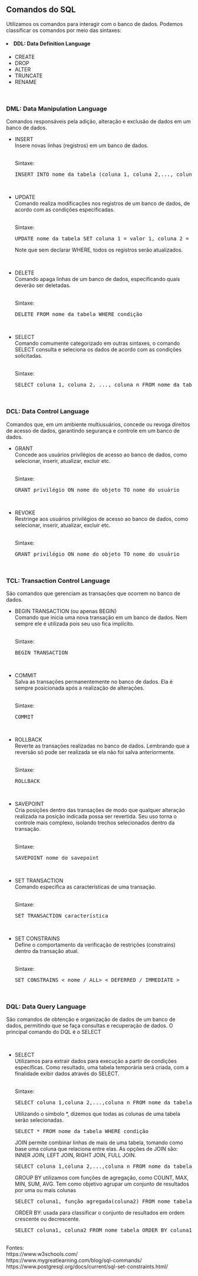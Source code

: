 <h2>Comandos do SQL</h2>

Utilizamos os comandos para interagir com o banco de dados. Podemos classificar os comandos por meio das sintaxes:

<h4><li>DDL: Data Definition Language</h4>
<ul><li>CREATE</li>
<li>DROP</li>
<li>ALTER</li>
<li>TRUNCATE</li>
<li>RENAME</li>
</ul>

<p><br></p>
<h3>DML: Data Manipulation Language</h3>
Comandos responsáveis pela adição, alteração e exclusão de dados em um banco de dados.
<p>
<ul><li>INSERT</li>
Insere novas linhas (registros) em um banco de dados.
<p><br>
Sintaxe:<br>
<pre>INSERT INTO nome_da_tabela (coluna_1, coluna_2,..., coluna_n) VALUES (valor_1, valor_2,...,valor_n, ...)</pre>
</p>
<p><br>
<li>UPDATE</li>
Comando realiza modificações nos registros de um banco de dados, de acordo com as condições especificadas.
<p><br>
Sintaxe:<br>
<pre>UPDATE nome_da_tabela SET coluna_1 = valor_1, coluna_2 = valor_2, ..., coluna_n = valor_n WHERE condição</pre>
<p>
Note que sem declarar WHERE, todos os registros serão atualizados.
</p></p>
<p><br>
<li>DELETE</li>
Comando apaga linhas de um banco de dados, especificando quais deverão ser deletadas.
<p><br>
Sintaxe:<br>
<pre>DELETE FROM nome_da_tabela WHERE condição</pre>
</p>
<p><br>
<li>SELECT</li>
Comando comumente categorizado em outras sintaxes, o comando SELECT consulta e seleciona os dados de acordo com as condições solicitadas. 
<p><br>
Sintaxe:<br>
<pre>SELECT coluna_1, coluna_2, ..., coluna_n FROM nome_da_tabela WHERE condição;</pre>
</p>
</ul>

<p><br></p>
<h3>DCL: Data Control Language</h3>
Comandos que, em um ambiente multiusuários, concede ou revoga direitos de acesso de dados, garantindo segurança e controle em um banco de dados.
<p>
<ul><li>GRANT</li>
Concede aos usuários privilégios de acesso ao banco de dados, como selecionar, inserir, atualizar, excluir etc. 
<p><br>
Sintaxe:<br>
<pre>GRANT privilégio ON nome_do_objeto TO nome_do_usuário</pre>
</p>
<p><br>
<li>REVOKE</li>
Restringe aos usuários privilégios de acesso ao banco de dados, como selecionar, inserir, atualizar, excluir etc. 
<p><br>
Sintaxe:<br>
<pre>GRANT privilégio ON nome_do_objeto TO nome_do_usuário</pre>
</p>
</ul>


<p><br>
<h3>TCL: Transaction Control Language</h3>
São comandos que gerenciam as transações que ocorrem no banco de dados. 
<p>
<ul><li>BEGIN TRANSACTION (ou apenas BEGIN)</li>
Comando que inicia uma nova transação em um banco de dados. Nem sempre ele é utilizada pois seu uso fica implícito. 
<p><br>
Sintaxe:<br>
<pre>BEGIN TRANSACTION</pre>
</p>
<p><br>
<li>COMMIT</li>
Salva as transações permanentemente no banco de dados. Ela é sempre posicionada após a realização de alterações.
<p><br>
Sintaxe:<br>
<pre>COMMIT</pre>
</p>
<p><br>
<li>ROLLBACK</li>
Reverte as transações realizadas no banco de dados. Lembrando que a reversão só pode ser realizada se ela não foi salva anteriormente.
<p><br>
Sintaxe:<br>
<pre>ROLLBACK</pre>
</p>
<p><br>
<li>SAVEPOINT</li>
Cria posições dentro das transações de modo que qualquer alteração realizada na posição indicada possa ser revertida. Seu uso torna o controle mais complexo, isolando trechos selecionados dentro da transação.
<p><br>
Sintaxe:<br>
<pre>SAVEPOINT nome_do_savepoint</pre>
</p>
<p><br>
<li>SET TRANSACTION</li>
Comando especifica as características de uma transação.
<p><br>
Sintaxe:<br>
<pre>SET TRANSACTION característica</pre>
</p>
<p><br>
<li>SET CONSTRAINS</li>
Define o comportamento da verificação de restrições (constrains) dentro da transação atual. 
<p><br>
Sintaxe:<br>
<pre>SET CONSTRAINS < nome / ALL> < DEFERRED / IMMEDIATE ></pre>
</p>
</ul>
<p><br>
<h3>DQL: Data Query Language</h3>
São comandos de obtenção e organização de dados de um banco de dados, permitindo que se faça consultas e recuperação de dados. O principal comando do DQL é o SELECT 
<p><br>
<ul><li>SELECT</li>
Utilizamos para extrair dados para execução a partir de condições específicas. Como resultado, uma tabela temporária será criada, com a finalidade exibir dados através do SELECT.
<p><br>
Sintaxe:<br>
<pre>SELECT coluna_1,coluna_2,...,coluna_n FROM nome_da_tabela WHERE condição</pre>
</p>
<p>
Utilizando o símbolo *, dizemos que todas as colunas de uma tabela serão selecionadas.<br>
<pre>SELECT * FROM nome_da_tabela WHERE condição</pre>
</p>
<p>
JOIN permite combinar linhas de mais de uma tabela, tomando como base uma coluna que relaciona entre elas. As opções de JOIN são: INNER JOIN, LEFT JOIN, RIGHT JOIN, FULL JOIN.<br>
<pre>SELECT coluna_1,coluna_2,...,coluna_n FROM nome_da_tabela_1 [tipo_de_JOIN] nome_da_tabela_2 WHERE nome_da_tabela_1.coluna_n = nome_da_tabela_2.coluna_n</pre>
</p>
<p>
GROUP BY utilizamos com funções de agregação, como COUNT, MAX, MIN, SUM, AVG. Tem como objetivo agrupar um conjunto de resultados por uma ou mais colunas<br>
<pre>SELECT coluna1, função_agregada(coluna2) FROM nome_tabela GROUP BY coluna1</pre>
</p>
<p>
ORDER BY: usada para classificar o conjunto de resultados em ordem crescente ou decrescente.<br>
<pre>SELECT coluna1, coluna2 FROM nome_tabela ORDER BY coluna1 [ASC|DESC], coluna2 [ASC|DESC]</pre>
</p>
</ul>

<p><br>
Fontes:<br>
https://www.w3schools.com/<br>
https://www.mygreatlearning.com/blog/sql-commands/<br>
https://www.postgresql.org/docs/current/sql-set-constraints.html/
